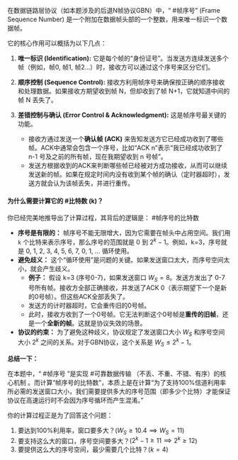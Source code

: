 
在数据链路层协议（如本题涉及的后退N帧协议GBN）中，“ #帧序号” (Frame Sequence Number) 是一个附加在数据帧头部的一个整数，用来唯一标识一个数据帧。

它的核心作用可以概括为以下几点：

1.  **唯一标识 (Identification):** 它是每个帧的“身份证号”。当发送方连续发送多个帧（例如，帧0, 帧1, 帧2...）时，接收方可以通过这个序号来区分它们。

2.  **顺序控制 (Sequence Control):** 接收方利用帧序号来确保按正确的顺序接收和处理数据。如果接收方期望收到帧 N，但却收到了帧 N+1，它就知道中间的帧 N 丢失了。

3.  **差错控制与确认 (Error Control & Acknowledgment):** 这是帧序号最关键的功能。
    *   接收方通过发送一个**确认帧 (ACK)** 来告知发送方它已经成功收到了哪些帧。ACK中通常会包含一个序号，比如“ACK n”表示“我已经成功收到了 n-1 号及之前的所有帧，现在我期望收到 n 号帧”。
    *   发送方根据收到的ACK来判断哪些帧已经被对方成功接收，从而可以继续发送新的帧。如果在规定时间内没有收到某个帧的确认（定时器超时），发送方就会认为该帧丢失，并进行重传。

#### 为什么需要计算它的 #比特数  (k)？

你已经完美地推导出了计算过程，其背后的逻辑是： #帧序号的比特数  

*   **序号是有限的：** 帧序号不能无限增大，因为它需要在帧头中占用空间。我们用 `k` 个比特来表示序号，那么序号的范围就是 $0$ 到 $2^k - 1$。例如，k=3，序号就是 0, 1, 2, 3, 4, 5, 6, 7, 0, 1, ... 循环使用。
*   **避免歧义：** 这个“循环使用”是问题的关键。如果发送窗口太大，而序号空间太小，就会产生歧义。
    *   **例子：** 假设 k=3 (序号0-7)，如果发送窗口 $W_S=8$。发送方发出了 0-7 号所有帧。接收方全部正确接收，并发送了ACK 0（表示期望下一个是新的0号帧）。但这些ACK全部丢失了。
    *   发送方的计时器超时，它会重传旧的0号帧。
    *   此时，接收方收到了一个0号帧。它无法判断这个0号帧是**重传的旧帧**，还是一个**全新的帧**。这就是协议失效的场景。
*   **协议的约束：** 为了避免这种歧义，协议规定了发送窗口大小 $W_S$ 和序号空间大小 $2^k$ 之间的关系。对于GBN协议，这个关系是 $W_S \le 2^k - 1$。

**总结一下：**

在本题中，“ #帧序号 ”是实现 #可靠数据传输 （不丢、不重、不错、有序）的核心机制 。而计算“帧序号的比特数”，本质上是在计算“为了支持100%信道利用率所必需的发送窗口大小，我们需要提供多大的序号范围（即多少个比特）才能保证协议在高速运行时不会因为序号循环而产生混淆。”

你的计算过程正是为了回答这个问题：
1.  要达到100%利用率，窗口要多大？($W_S \ge 10.4 \implies W_S=11$)
2.  要支持这么大的窗口，序号空间要多大？($2^k-1 \ge 11 \implies 2^k \ge 12$)
3.  要提供这么大的序号空间，最少需要几个比特？($k=4$)